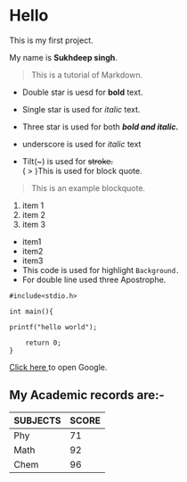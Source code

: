 # Hello
This is my first project.

My name is **Sukhdeep singh**. 

>This is a tutorial of Markdown.  

- Double star is uesd for **bold** text.  
- Single star is used for *italic* text.  
- Three star is used for both ***bold and italic.***  
- underscore is used for _italic_ text

- Tilt(~) is used for ~~stroke.~~  
( > )This is used for block quote.  


>This is an example blockquote.  

1. item 1  
2. item 2  
3. item 3

- item1  
- item2  
- item3   
 - This code is used for highlight `Background.`  
 - For double line used three Apostrophe.   


```
#include<stdio.h>

int main(){

printf("hello world");

    return 0;
}
```

[Click here ](https://google.com) to open Google.  

## My Academic records are:-  

| SUBJECTS | SCORE |
| -------- | ----- |
| Phy | 71 |
| Math | 92 |
| Chem | 96 |

